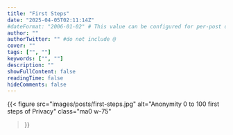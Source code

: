 ```yaml
---
title: "First Steps"
date: "2025-04-05T02:11:14Z"
#dateFormat: "2006-01-02" # This value can be configured for per-post date formatting
author: ""
authorTwitter: "" #do not include @
cover: ""
tags: ["", ""]
keywords: ["", ""]
description: ""
showFullContent: false
readingTime: false
hideComments: false
---
```


{{< figure
  src="images/posts/first-steps.jpg"
  alt="Anonymity 0 to 100 first steps of Privacy"
  class="ma0 w-75"
>}}
